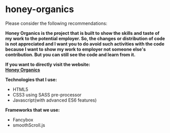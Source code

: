 # honey-organics

Please consider the following recommendations:

<b>Honey Organics is the project that is built to show the skills and taste of my work to the potential employer.
So, the changes or distribution of code is not appreciated and I want you to do avoid such activities with the code because I want to show my work to employer not someone else's contribution.
But you can still see the code and learn from it.</b>

<b>If you want to directly visit the website: <br>
<a href='https://honeyorganics.netlify.app/' target='_blank'>Honey Organics</a>
</b>

<b>Technologies that I use:</b>
<ul>
  <li>HTML5</li>
    <li>CSS3 using SASS pre-processor</li>
    <li>Javascript(with advanced ES6 features)</li>
</ul>

<b>Frameworks that we use:</b>
<ul>
  <li>Fancybox</li>
    <li>smoothScroll.js</li>
</ul>
